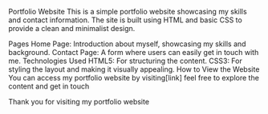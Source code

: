 Portfolio Website
This is a simple portfolio website showcasing my skills and contact information. The site is built using HTML and basic CSS to provide a clean and minimalist design.

Pages
Home Page: Introduction about myself, showcasing my skills and background.
Contact Page: A form where users can easily get in touch with me.
Technologies Used
HTML5: For structuring the content.
CSS3: For styling the layout and making it visually appealing.
How to View the Website
You can access my portfolio website by visiting[link] feel free to explore the content and get in touch

Thank you for visiting my portfolio website
